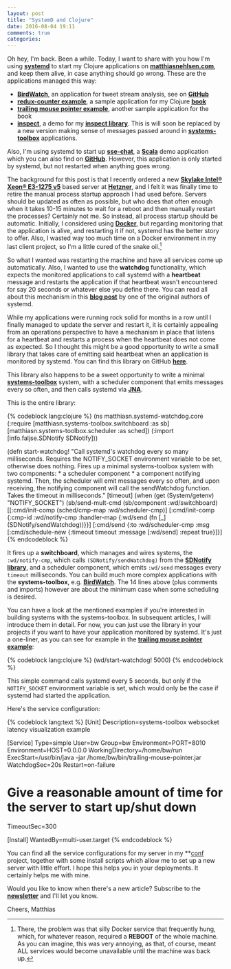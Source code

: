 ```yaml
---
layout: post
title: "SystemD and Clojure"
date: 2016-08-04 19:11
comments: true
categories: 
---
```


Oh hey, I'm back. Been a while. Today, I want to share with you how I'm using **[systemd](https://en.wikipedia.org/wiki/Systemd)** to start my Clojure applications on **[matthiasnehlsen.com](http://matthiasnehlsen.com)**, and keep them alive, in case anything should go wrong. These are the applications managed this way:

* **[BirdWatch](http://birdwatch.matthiasnehlsen.com)**, an application for tweet stream analysis, see on **[GitHub](https://github.com/matthiasn/BirdWatch)**
* **[redux-counter example](http://redux-style.matthiasnehlsen.com/)**, a sample application for my Clojure **[book](https://leanpub.com/building-a-system-in-clojure)**
* **[trailing mouse pointer example](http://systems-toolbox.matthiasnehlsen.com/)**, another sample application for the book
* **[inspect](http://inspect.matthiasnehlsen.com/)**, a demo for my **[inspect library](https://github.com/matthiasn/inspect)**. This is will soon be replaced by a new version making sense of messages passed around in **[systems-toolbox](https://github.com/matthiasn/systems-toolbox)** applications.

<!-- more -->

Also, I'm using systemd to start up **[sse-chat](http://sse-chat.matthiasnehlsen.com/)**, a **[Scala]()** demo application which you can also find on **[GitHub](https://github.com/matthiasn/sse-chat)**. However, this application is only started by systemd, but not restarted when anything goes wrong.

The background for this post is that I recently ordered a new **[Skylake Intel® Xeon® E3-1275 v5](http://ark.intel.com/products/codename/37572/Skylake#@All)** based server at **[Hetzner](https://www.hetzner.de/en/)**, and I felt it was finally time to retire the manual process startup approach I had used before. Servers should be updated as often as possible, but who does that often enough when it takes 10-15 minutes to wait for a reboot and then manually restart the processes? Certainly not me. So instead, all process startup should be automatic. Initially, I considered using **[Docker](https://www.docker.com/)**, but regarding monitoring that the application is alive, and restarting it if not, systemd has the better story to offer. Also, I wasted way too much time on a Docker environment in my last client project, so I'm a little cured of the snake oil.[^1] 

So what I wanted was restarting the machine and have all services come up automatically. Also, I wanted to use the **watchdog** functionality, which expects the monitored applications to call systemd with a **heartbeat** message and restarts the application if that heartbeat wasn't encountered for say 20 seconds or whatever else you define there. You can read all about this mechanism in this **[blog post](http://0pointer.de/blog/projects/watchdog.html)** by one of the original authors of systemd.

While my applications were running rock solid for months in a row until I finally managed to update the server and restart it, it is certainly appealing from an operations perspective to have a mechanism in place that listens for a heartbeat and restarts a process when the heartbeat does not come as expected. So I thought this might be a good opportunity to write a small library that takes care of emitting said heartbeat when an application is monitored by systemd. You can find this library on GitHub **[here](https://github.com/matthiasn/systemd-watchdog)**.

This library also happens to be a sweet opportunity to write a minimal **[systems-toolbox](https://github.com/matthiasn/systems-toolbox)** system, with a scheduler component that emits messages every so often, and then calls systemd via **[JNA](https://github.com/java-native-access/jna)**.

This is the entire library:

{% codeblock lang:clojure %}
(ns matthiasn.systemd-watchdog.core
  (:require [matthiasn.systems-toolbox.switchboard :as sb]
            [matthiasn.systems-toolbox.scheduler :as sched])
  (:import [info.faljse.SDNotify SDNotify]))

(defn start-watchdog!
  "Call systemd's watchdog every so many milliseconds.
   Requires the NOTIFY_SOCKET environment variable to be set, otherwise does
   nothing. Fires up a minimal systems-toolbox system with two components:
    * a scheduler component
    * a component notifying systemd.
   Then, the scheduler will emit messages every so often, and upon receiving,
   the notifying component will call the sendWatchdog function.
   Takes the timeout in milliseconds."
  [timeout]
  (when (get (System/getenv) "NOTIFY_SOCKET")
    (sb/send-mult-cmd
      (sb/component :wd/switchboard)
      [[:cmd/init-comp (sched/cmp-map :wd/scheduler-cmp)]
       [:cmd/init-comp
        {:cmp-id      :wd/notify-cmp
         :handler-map {:wd/send (fn [_] (SDNotify/sendWatchdog))}}]
       [:cmd/send {:to  :wd/scheduler-cmp
                   :msg [:cmd/schedule-new
                         {:timeout timeout
                          :message [:wd/send]
                          :repeat  true}]}]
{% endcodeblock %}

It fires up a **switchboard**, which manages and wires systems, the `:wd/notify-cmp`, which calls `(SDNotify/sendWatchdog)` from the **[SDNotify library](https://github.com/faljse/SDNotify)**, and a scheduler component, which emits `:wd/send` messages every `timeout` milliseconds. You can build much more complex applications with the **systems-toolbox**, e.g. **[BirdWatch](http://birdwatch.matthiasnehlsen.com)**. The 14 lines above (plus comments and imports) however are about the minimum case when some scheduling is desired.

You can have a look at the mentioned examples if you're interested in building systems with the systems-toolbox. In subsequent articles, I will introduce them in detail. For now, you can just use the library in your projects if you want to have your application monitored by systemd. It's just a one-liner, as you can see for example in the **[trailing mouse pointer example](https://github.com/matthiasn/systems-toolbox/blob/master/examples/trailing-mouse-pointer/src/clj/example/core.clj#L41)**: 

{% codeblock lang:clojure %}
  (wd/start-watchdog! 5000)
{% endcodeblock %}

This simple command calls systemd every 5 seconds, but only if the `NOTIFY_SOCKET` environment variable is set, which would only be the case if systemd had started the application.

Here's the service configuration:

{% codeblock lang:text %}
[Unit]
Description=systems-toolbox websocket latency visualization example

[Service]
Type=simple
User=bw
Group=bw
Environment=PORT=8010
Environment=HOST=0.0.0.0
WorkingDirectory=/home/bw/run
ExecStart=/usr/bin/java -jar /home/bw/bin/trailing-mouse-pointer.jar
WatchdogSec=20s
Restart=on-failure

# Give a reasonable amount of time for the server to start up/shut down
TimeoutSec=300

[Install]
WantedBy=multi-user.target
{% endcodeblock %}

You can find all the service configurations for my server in my **[conf](https://github.com/matthiasn/conf) project, together with some install scripts which allow me to set up a new server with little effort. I hope this helps you in your deployments. It certainly helps me with mine.

Would you like to know when there's a new article? Subscribe to the <a href="http://eepurl.com/y0HWv" target="_blank"><strong>newsletter</strong></a> and I'll let you know.

Cheers,
Matthias

[^1]: There, the problem was that silly Docker service that frequently hung, which, for whatever reason, required a **REBOOT** of the whole machine. As you can imagine, this was very annoying, as that, of course, meant ALL services would become unavailable until the machine was back up.

